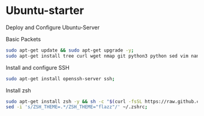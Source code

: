 # Ubuntu-starter

Deploy and Configure Ubuntu-Server

Basic Packets

```sh
sudo apt-get update && sudo apt-get upgrade -y;
sudo apt-get install tree curl wget nmap git python3 python sed vim nano;
```

Install and configure SSH

```sh
sudo apt-get install openssh-server ssh;
```

Install zsh

```sh
sudo apt-get install zsh -y && sh -c "$(curl -fsSL https://raw.github.com/ohmyzsh/ohmyzsh/master/tools/install.sh)";
sed -i 's/ZSH_THEME=.*/ZSH_THEME="flazz"/' ~/.zshrc;
```
